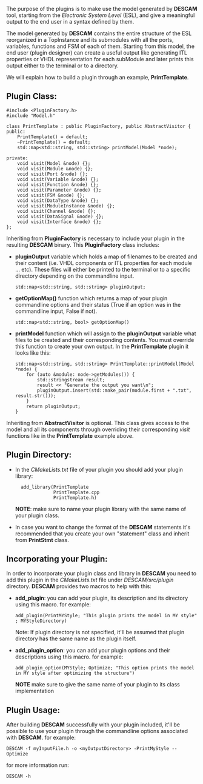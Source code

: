 The purpose of the plugins is to make use the model generated by **DESCAM** tool, starting from the *Electronic System Level* (ESL), and give a meaningful output to the end
user in a syntax defined by them.

The model generated by **DESCAM** contains the entire structure of the ESL reorganized in a TopInstance and its submodules with all the ports, variables, functions and FSM
of each of them. Starting from this model, the end user (plugin designer) can create a useful output like generating ITL properties or VHDL representation for each
subModule and later prints this output either to the terminal or to a directory.

We will explain how to build a plugin through an example, **PrintTemplate**.


Plugin Class:
-------------

    #include <PluginFactory.h>
    #include "Model.h"

    class PrintTemplate : public PluginFactory, public AbstractVisitor {
    public:
        PrintTemplate() = default;
        ~PrintTemplate() = default;
        std::map<std::string, std::string> printModel(Model *node);

    private:
        void visit(Model &node) {};
        void visit(Module &node) {};
        void visit(Port &node) {};
        void visit(Variable &node) {};
        void visit(Function &node) {};
        void visit(Parameter &node) {};
        void visit(FSM &node) {};
        void visit(DataType &node) {};
        void visit(ModuleInstance &node) {};
        void visit(Channel &node) {};
        void visit(DataSignal &node) {};
        void visit(Interface &node) {};
    };

Inheriting from **PluginFactory** is necessary to include your plugin in the resulting **DESCAM** binary. This **PluginFactory** class includes:

-   **pluginOutput** variable which holds a map of filenames to be created and their content (i.e. VHDL components or ITL properties for each module ... etc). These files
 will either be printed to the terminal or to a specific directory depending on the commandline input.

        std::map<std::string, std::string> pluginOutput;

-   **getOptionMap()** function which returns a map of your plugin commandline options and their status (True if an option was in the commandline input, False if not).

        std::map<std::string, bool> getOptionMap()

-   **printModel** function which will assign to the **pluginOutput** variable what files to be created and their corresponding contents. You must override this function
to create your own output. In the **PrintTemplate** plugin it looks like this:

        std::map<std::string, std::string> PrintTemplate::printModel(Model *node) {
            for (auto &module: node->getModules()) {
                std::stringstream result;
                result << "Generate the output you want\n";
                pluginOutput.insert(std::make_pair(module.first + ".txt", result.str()));
            }
            return pluginOutput;
        }

Inheriting from **AbstractVisitor** is optional. This class gives access to the model and all its components through overriding their corresponding *visit* functions like
 in the **PrintTemplate** example above.


Plugin Directory:
-----------------
- In the *CMakeLists.txt* file of your plugin you should add your plugin library:

        add_library(PrintTemplate
                    PrintTemplate.cpp
                    PrintTemplate.h)

    **NOTE**: make sure to name your plugin library with the same name of your plugin class.

- In case you want to change the format of the **DESCAM** statements it's recommended that you create your own "statement" class and inherit from **PrintStmt** class.


Incorporating your Plugin:
--------------------------

In order to incorporate your plugin class and library in **DESCAM** you need to add this plugin in the *CMakeLists.txt* file under *DESCAM/src/plugin* directory. **DESCAM**
provides two macros to help with this:

-   **add_plugin**: you can add your plugin, its description and its directory using this macro. for example:

        add_plugin(PrintMYStyle; "This plugin prints the model in MY style" ; MYStyleDirectory)

    Note: If plugin directory is not specified, it'll be assumed that plugin directory has the same name as the plugin itself.

-   **add_plugin_option**: you can add your plugin options and their descriptions using this macro. for example:

        add_plugin_option(MYStyle; Optimize; "This option prints the model in MY style after optimizing the structure")

    **NOTE** make sure to give the same name of your plugin to its class implementation


Plugin Usage:
-------------

After building **DESCAM** successfully with your plugin included, it'll be possible to use your plugin through the commandline options associated with **DESCAM**. for
 example:

    DESCAM -f myInputFile.h -o <myOutputDirectory> -PrintMyStyle --Optimize

for more information run:

    DESCAM -h